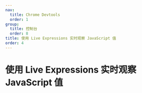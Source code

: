 ```yaml
---
nav:
  title: Chrome Devtools
  order: 1
group:
  title: 控制台
  order: 8
title: 使用 Live Expressions 实时观察 JavaScript 值
order: 4
---
```

<h1>使用 Live Expressions 实时观察 JavaScript 值</h1>